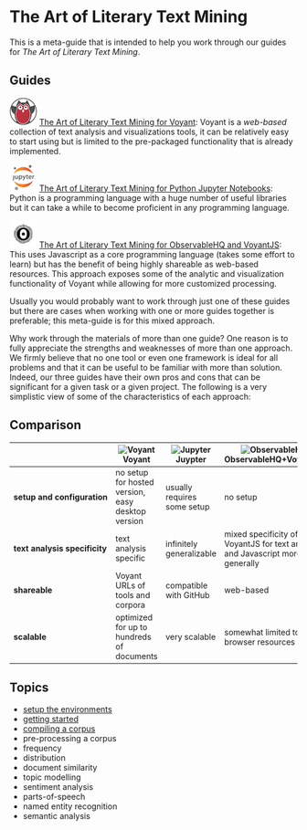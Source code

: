 # The Art of Literary Text Mining

This is a meta-guide that is intended to help you work through our guides for _The Art of Literary Text Mining_.

## Guides

![Voyant](images/voyant48.png) [The Art of Literary Text Mining for Voyant](./voyant/): Voyant is a *web-based* collection of text analysis and visualizations tools, it can be relatively easy to start using but is limited to the pre-packaged functionality that is already implemented.

![Jupyter](images/jupyter48.png) [The Art of Literary Text Mining for Python Jupyter Notebooks](../ipynb/ArtOfLiteraryTextAnalysis.ipynb): Python is a programming language with a huge number of useful libraries but it can take a while to become proficient in any programming language. 

![ObservableHQ](images/observable48.png) [The Art of Literary Text Mining for ObservableHQ and VoyantJS](https://beta.observablehq.com/@sgsinclair/alta): This uses Javascript as a core programming language (takes some effort to learn) but has the benefit of being highly shareable as web-based resources. This approach exposes some of the analytic and visualization functionality of Voyant while allowing for more customized processing.

Usually you would probably want to work through just one of these guides but there are cases when working with one or more guides together is preferable; this meta-guide is for this mixed approach.

Why work through the materials of more than one guide? One reason is to fully appreciate the strengths and weaknesses of more than one approach. We firmly believe that no one tool or even one framework is ideal for all problems and that it can be useful to be familiar with more than solution. Indeed, our three guides have their own pros and cons that can be significant for a given task or a given project. The following is a very simplistic view of some of the characteristics of each approach:

## Comparison

| | ![Voyant](images/voyant3.png)<br>Voyant | ![Jupyter](images/jupyter3.png)<br>Juypter | ![ObservableHQ](images/observable3.png)<br>ObservableHQ+VoyantJS |
|-|-|-|-|
| **setup&nbsp;and&nbsp;configuration** | no setup for hosted version, easy desktop version | usually requires some setup | no setup | 
| **text&nbsp;analysis&nbsp;specificity** | text analysis specific | infinitely generalizable | mixed specificity of VoyantJS for text analysis and Javascript more generally |
| **shareable** | Voyant URLs of tools and corpora | compatible with GitHub | web-based |
| **scalable** | optimized for up to hundreds of documents | very scalable | somewhat limited to browser resources |

## Topics

* [setup the environments](./setup/)
* [getting started](./startup/)
* [compiling a corpus](./compile/)
* pre-processing a corpus
* frequency
* distribution
* document similarity
* topic modelling
* sentiment analysis
* parts-of-speech
* named entity recognition
* semantic analysis
